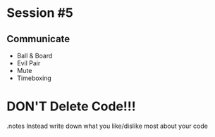 <!SLIDE bullets>

# Session #5
## Communicate 

* Ball & Board
* Evil Pair
* Mute
* Timeboxing



<!SLIDE bullets incremental>

# DON'T Delete Code!!!

.notes Instead write down what you like/dislike most about your code